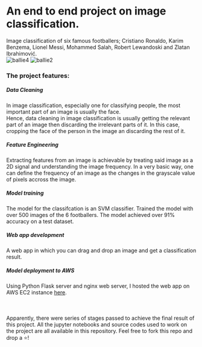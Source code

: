# An end to end project on image classification.
Image classification of six famous footballers; Cristiano Ronaldo, Karim Benzema, Lionel Messi, Mohammed Salah, Robert Lewandoski and Zlatan Ibrahimović.  
![ballie4](https://user-images.githubusercontent.com/91638505/193248988-965cd78b-e0ae-41d9-b9b8-361a99e8f9e3.png)
![ballie2](https://user-images.githubusercontent.com/91638505/193249103-c9bd48a8-f7d9-4380-8dea-b109ebdac2c5.png)


### The project features:
##### Data Cleaning
In image classification, especially one for classifying people, the most important part of an image is usually the face.  
Hence, data cleaning in image classification is usually getting the relevant part of an image then discarding the 
irrelevant parts of it. In this case, cropping the face of the person in the image an discarding the rest of it. 
##### Feature Engineering
Extracting features from an image is achievable by treating said image as a 2D signal and understanding the image frequency. In a very basic way, one can define the frequency of an image as the changes in the grayscale value of pixels accross the image. 
##### Model training
The model for the classifcation is an SVM classifier. Trained the model with over 500 images of the 6 footballers. The model achieved over 91% accuracy on a test dataset.
##### Web app development
A web app in which you can drag and drop an image and get a classification result.
##### Model deployment to AWS
Using Python Flask server and nginx web server, I hosted the web app on AWS EC2 instance [here](http://ec2-44-203-185-121.compute-1.amazonaws.com/).  
<br>
<br>
<br>
Apparently, there were series of stages passed to achieve the final result of this project. All the jupyter notebooks and source codes used to work on the project are 
all available in this repository. Feel free to fork this repo and drop a ⭐!
